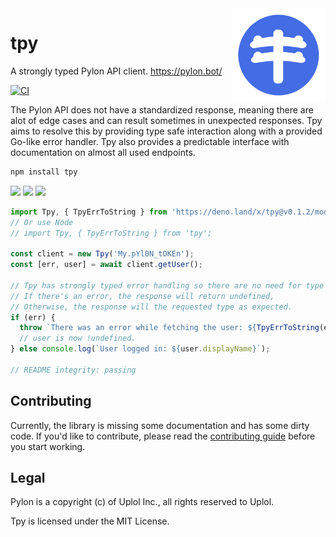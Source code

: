 <img align="right" width="150" src=".github/assets/pylon.svg">

# tpy

A strongly typed Pylon API client. https://pylon.bot/

[![CI](https://github.com/insyri/tpy/actions/workflows/ci.yml/badge.svg)](https://github.com/insyri/tpy/actions/workflows/ci.yml)

The Pylon API does not have a standardized response, meaning there are alot of
edge cases and can result sometimes in unexpected responses. Tpy aims to resolve
this by providing type safe interaction along with a provided Go-like error
handler. Tpy also provides a predictable interface with documentation on almost
all used endpoints.

```bash
npm install tpy
```

[![](https://shields.io/badge/deno-05122A?logo=deno&style=for-the-badge)](https://deno.land/)
[![](https://shields.io/badge/node.js-05122A?logo=node.js&style=for-the-badge)](https://nodejs.org/)
[![](https://shields.io/badge/typescript-05122A?logo=typescript&style=for-the-badge)](https://www.typescriptlang.org/)

<!-- DO NOT EDIT, edit in ./_readme.ts -->

```ts
import Tpy, { TpyErrToString } from 'https://deno.land/x/tpy@v0.1.2/mod.ts';
// Or use Node
// import Tpy, { TpyErrToString } from 'tpy';

const client = new Tpy('My.pYl0N_tOKEn');
const [err, user] = await client.getUser();

// Tpy has strongly typed error handling so there are no need for type guards.
// If there's an error, the response will return undefined,
// Otherwise, the response will the requested type as expected.
if (err) {
  throw `There was an error while fetching the user: ${TpyErrToString(err)}.`;
  // user is now !undefined.
} else console.log(`User logged in: ${user.displayName}`);

// README integrity: passing
```

## Contributing

Currently, the library is missing some documentation and has some dirty code. If
you'd like to contribute, please read the
[contributing guide](.github/CONTRIBUTING.md) before you start working.

## Legal

Pylon is a copyright (c) of Uplol Inc., all rights reserved to Uplol.

Tpy is licensed under the MIT License.
